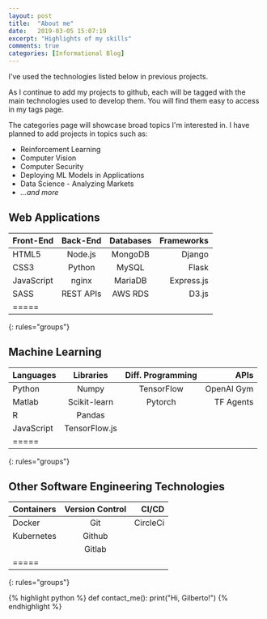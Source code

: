 ```yaml
---
layout: post
title:  "About me"
date:   2019-03-05 15:07:19
excerpt: "Highlights of my skills"
comments: true
categories: [Informational Blog]
---
```


I've used the technologies listed below in previous projects. 

As I continue to add my projects to github, each will be tagged with the main technologies used to develop them. You will find them easy to access in my tags page. 

The categories page will showcase broad topics I'm interested in. I have planned to add projects in topics such as: 
* Reinforcement Learning
* Computer Vision
* Computer Security
* Deploying ML Models in Applications
* Data Science - Analyzing Markets
* *...and more*

## Web Applications

| Front-End | Back-End | Databases | Frameworks |
|:----------|:--------:|:---------:| ----------:|
| HTML5     | Node.js  | MongoDB   | Django     |
| CSS3      | Python   | MySQL     | Flask      |
| JavaScript| nginx    | MariaDB   | Express.js |
| SASS      | REST APIs| AWS RDS   | D3.js      |
|=====
{: rules="groups"}

## Machine Learning

| Languages  | Libraries     | Diff. Programming | APIs        |
|:---------- |:-------------:|:-----------------:|------------:|
| Python     | Numpy         | TensorFlow        | OpenAI Gym  |
| Matlab     | Scikit-learn  | Pytorch           | TF Agents   | 
| R          | Pandas        |                   |             | 
| JavaScript | TensorFlow.js |                   |             |
|=====
{: rules="groups"}

## Other Software Engineering Technologies


| Containers | Version Control| CI/CD    | 
|:-----------|:--------------:|---------:| 
| Docker     | Git            | CircleCi |  
| Kubernetes | Github         |          |  
|            | Gitlab         |          |  
|=====
{: rules="groups"}
<!--more-->

{% highlight python %}
def contact_me():
  print("Hi, Gilberto!")
{% endhighlight %}